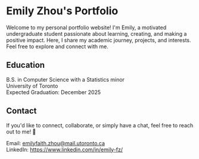 # Emily Zhou's Portfolio
Welcome to my personal portfolio website! I'm Emily, a motivated undergraduate student passionate about learning, creating, and making a positive impact. Here, I share my academic journey, projects, and interests. Feel free to explore and connect with me.

## Education
B.S. in Computer Science with a Statistics minor <br />
University of Toronto <br />
Expected Graduation: December 2025 <br />

## Contact
If you'd like to connect, collaborate, or simply have a chat, feel free to reach out to me! 🌟 <br />

Email: emilyfaith.zhou@mail.utoronto.ca <br />
LinkedIn: https://www.linkedin.com/in/emily-fz/ <br />
